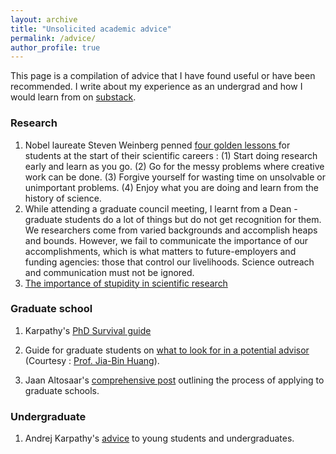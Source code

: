 ```yaml
---
layout: archive
title: "Unsolicited academic advice"
permalink: /advice/
author_profile: true
---
```


This page is a compilation of advice that I have found useful or have been recommended. I  write about my experience as an undergrad and how I would learn from on <a href="https://anantharao.substack.com/" target="_blank">substack</a>. 

### Research 

1.  Nobel laureate Steven Weinberg penned <a href="https://www.nature.com/articles/426389a" target="_blank"> four golden lessons </a> for students at the start of their scientific careers : (1) Start doing research early and learn as you go. (2) Go for the messy problems where creative work can be done. (3) Forgive yourself for wasting time on unsolvable or unimportant problems. (4) Enjoy what you are doing and learn from the history of science.
2.  While attending a graduate council meeting, I learnt from a Dean - graduate students do a lot of things but do not get recognition for them. We researchers come from varied backgrounds and accomplish heaps and bounds. However, we fail to communicate the importance of our accomplishments, which is what matters to future-employers and funding agencies: those that control our livelihoods. Science outreach and communication must not be ignored.
3.  <a href="https://web.stanford.edu/~fukamit/schwartz-2008.pdf" target="_blank"> The importance of stupidity in scientific research</a>

### Graduate school 
1. Karpathy's <a href="https://karpathy.github.io/2016/09/07/phd/" target="_blank">PhD Survival guide</a>

2. Guide for graduate students on <a href="https://raw.githubusercontent.com/Anantha-Rao12/Anantha-Rao12.github.io/master/files/Get-Advisor.pdf" target="_blank">what to look for in a potential advisor</a> (Courtesy : <a href="https://jbhuang0604.github.io/" target="_blank">Prof. Jia-Bin Huang</a>). 

3. Jaan Altosaar's <a href="https://jaan.io/how-to-apply-to-grad-school/" target="_blank">comprehensive post</a> outlining the process of applying to graduate schools.

### Undergraduate 

1. Andrej Karpathy's <a href="https://cs.stanford.edu/people/karpathy/advice.html" target="_blank">advice</a> to young students and undergraduates.


